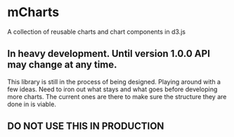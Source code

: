 # mCharts

A collection of reusable charts and chart components in d3.js

## In heavy development.  Until version 1.0.0 API may change at any time.

This library is still in the process of being designed. Playing around with
a few ideas. Need to iron out what stays and what goes before developing
more charts. The current ones are there to make sure the structure they are
done in is viable.

## DO NOT USE THIS IN PRODUCTION
